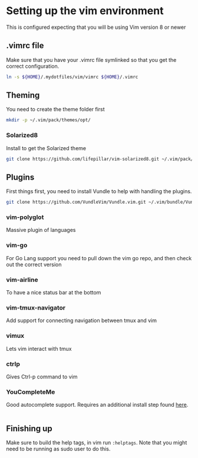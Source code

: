 # Setting up the vim environment

This is configured expecting that you will be using Vim version 8 or newer

## .vimrc file

Make sure that you have your .vimrc file symlinked so that you get the correct configuration.
```sh
ln -s ${HOME}/.mydotfiles/vim/vimrc ${HOME}/.vimrc
```

## Theming

You need to create the theme folder first
```sh
mkdir -p ~/.vim/pack/themes/opt/
```

### Solarized8

Install to get the Solarized theme
```sh
git clone https://github.com/lifepillar/vim-solarized8.git ~/.vim/pack/themes/opt/solarized8
```


## Plugins

First things first, you need to install Vundle to help with handling the
plugins.

```sh
git clone https://github.com/VundleVim/Vundle.vim.git ~/.vim/bundle/Vundle.vi
```

### vim-polyglot

Massive plugin of languages

### vim-go

For Go Lang support you need to pull down the vim go repo, and then check out the correct version

### vim-airline

To have a nice status bar at the bottom

### vim-tmux-navigator

Add support for connecting navigation between tmux and vim

### vimux

Lets vim interact with tmux

### ctrlp

Gives Ctrl-p command to vim

### YouCompleteMe

Good autocomplete support.  Requires an additional install step found
[here](https://github.com/ycm-core/YouCompleteMe#installation).

```sh
```

## Finishing up

Make sure to build the help tags, in vim run `:helptags`.  Note that you might need to be running
as sudo user to do this.

